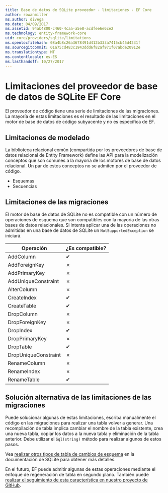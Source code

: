 ```yaml
---
title: Base de datos de SQLite proveedor - limitaciones - EF Core
author: rowanmiller
ms.author: divega
ms.date: 04/09/2017
ms.assetid: 94ab4800-c460-4caa-a5e8-acdfee6e6ce2
ms.technology: entity-framework-core
uid: core/providers/sqlite/limitations
ms.openlocfilehash: 08a4b8c26a3678491d412b333a7415cb45d4231f
ms.sourcegitcommit: 01a75cd483c1943ddd6f82af971f07abde20912e
ms.translationtype: MT
ms.contentlocale: es-ES
ms.lasthandoff: 10/27/2017
---
```

# <a name="sqlite-ef-core-database-provider-limitations"></a>Limitaciones del proveedor de base de datos de SQLite EF Core

El proveedor de código tiene una serie de limitaciones de las migraciones. La mayoría de estas limitaciones es el resultado de las limitaciones en el motor de base de datos de código subyacente y no es específica de EF.

## <a name="modeling-limitations"></a>Limitaciones de modelado

La biblioteca relacional común (compartida por los proveedores de base de datos relacional de Entity Framework) define las API para la modelización conceptos que son comunes a la mayoría de los motores de base de datos relacional. Un par de estos conceptos no se admiten por el proveedor de código.

* Esquemas
* Secuencias

## <a name="migrations-limitations"></a>Limitaciones de las migraciones

El motor de base de datos de SQLite no es compatible con un número de operaciones de esquema que son compatibles con la mayoría de las otras bases de datos relacionales. Si intenta aplicar una de las operaciones no admitidas en una base de datos de SQLite un `NotSupportedException` se iniciará.

| Operación            | ¿Es compatible? |
| -------------------- | ---------- |
| AddColumn            | ✔          |
| AddForeignKey        | ✗          |
| AddPrimaryKey        | ✗          |
| AddUniqueConstraint  | ✗          |
| AlterColumn          | ✗          |
| CreateIndex          | ✔          |
| CreateTable          | ✔          |
| DropColumn           | ✗          |
| DropForeignKey       | ✗          |
| DropIndex            | ✔          |
| DropPrimaryKey       | ✗          |
| DropTable            | ✔          |
| DropUniqueConstraint | ✗          |
| RenameColumn         | ✗          |
| RenameIndex          | ✗          |
| RenameTable          | ✔          |

## <a name="migrations-limitations-workaround"></a>Solución alternativa de las limitaciones de las migraciones

Puede solucionar algunas de estas limitaciones, escriba manualmente el código en las migraciones para realizar una tabla volver a generar. Una recompilación de tabla implica cambiar el nombre de la tabla existente, crea una nueva tabla, copiar los datos a la nueva tabla y eliminación de la tabla anterior. Debe utilizar el `Sql(string)` método para realizar algunos de estos pasos.

Vea [realizar otros tipos de tabla de cambios de esquema](http://sqlite.org/lang_altertable.html#otheralter) en la documentación de SQLite para obtener más detalles.

En el futuro, EF puede admitir algunas de estas operaciones mediante el enfoque de regeneración de tabla en segundo plano. También puede [realizar el seguimiento de esta característica en nuestro proyecto de GitHub](https://github.com/aspnet/EntityFramework/issues/329).
